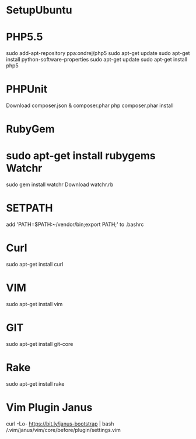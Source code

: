 SetupUbuntu
===========
PHP5.5
======
 sudo add-apt-repository ppa:ondrej/php5
 sudo apt-get update
 sudo apt-get install python-software-properties
 sudo apt-get update
 sudo apt-get install php5
 
PHPUnit
=======
 Download composer.json & composer.phar
 php composer.phar install

RubyGem
=======
 sudo apt-get install rubygems
Watchr
======
 sudo gem install watchr
 Download watchr.rb

SETPATH
=======
 add 'PATH=$PATH:~/vendor/bin;export PATH;' to .bashrc

Curl
====
sudo apt-get install curl

VIM
===
 sudo apt-get install vim

GIT
===
 sudo apt-get install git-core

Rake
====
sudo apt-get install rake


Vim Plugin Janus
================
 curl -Lo- https://bit.ly/janus-bootstrap | bash
 /.vim/janus/vim/core/before/plugin/settings.vim
